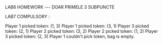 LAB6 HOMEWORK --- DOAR PRIMELE 3 SUBPUNCTE 

LAB7 COMPULSORY :

Player 1 picked token: (1, 3)
Player 1 picked token: (3, 1)
Player 3 picked token: (2, 1)
Player 2 picked token: (3, 2)
Player 2 picked token: (1, 2)
Player 3 picked token: (2, 3)
Player 1 couldn't pick token, bag is empty.

